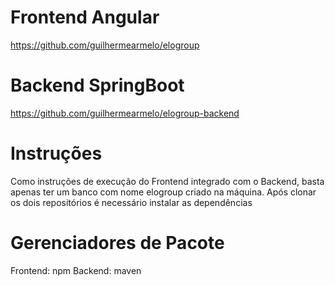 # Frontend Angular
https://github.com/guilhermearmelo/elogroup

# Backend SpringBoot
https://github.com/guilhermearmelo/elogroup-backend

# Instruções
Como instruções de execução do Frontend integrado com o Backend, basta apenas ter um banco com nome elogroup criado na máquina.
Após clonar os dois repositórios é necessário instalar as dependências

# Gerenciadores de Pacote
Frontend: npm
Backend: maven
